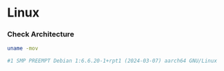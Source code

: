# Linux
### Check Architecture
```bash
uname -mov
```
```bash
#1 SMP PREEMPT Debian 1:6.6.20-1+rpt1 (2024-03-07) aarch64 GNU/Linux
```

